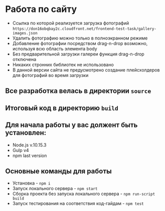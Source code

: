 # Работа по сайту
* Ссылка по которой реализуется загрузка фотографий `https://don16obqbay2c.cloudfront.net/frontend-test-task/gallery-images.json`
* Удалить фотографию можно только в полноэкранном режиме
* Добавление фотографии посредством drag-n-drop возможно, используя всю область элемента body
* Без предварительной загрузки галереи функция drag-n-drop отключена
* Никаких стронних библиотек не использовано
* В данной версии сайта не предусмотрено создание плейсхолдеров для фотографий во время загрузки

## Все разработка велась в директории `source`
## Итоговый код в директорию `build`
## Для начала работы у вас должент быть установлен:
* Node.js v.10.15.3
* Gulp v4
* npm last version
## Основные команды для работы
* Установка - `npm i`
* Запуск локального сервера - `npm start`
* Сборка проекта без запуска локального сервера - `npm run-script build`
* Запуск тестирования на соответствия код-гайдам - `npm test`

